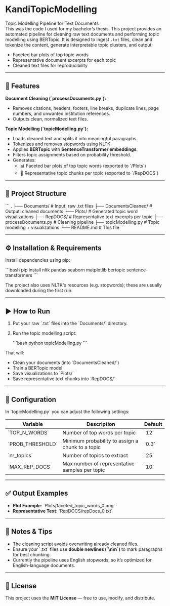 # KandiTopicModelling

Topic Modelling Pipeline for Text Documents  
This was the code I used for my bachelor’s thesis. This project provides an automated pipeline for cleaning raw text documents and performing topic modelling using BERTopic. It is designed to ingest `.txt` files, clean and tokenize the content, generate interpretable topic clusters, and output:

- Faceted bar plots of top topic words  
- Representative document excerpts for each topic  
- Cleaned text files for reproducibility  

---

## 🚀 Features

**Document Cleaning (\`processDocuments.py\`):**  
- Removes citations, headers, footers, line breaks, duplicate lines, page numbers, and unwanted institution references.  
- Outputs clean, normalized text files.

**Topic Modelling (\`topicModelling.py\`):**  
- Loads cleaned text and splits it into meaningful paragraphs.  
- Tokenizes and removes stopwords using NLTK.  
- Applies **BERTopic** with **SentenceTransformer embeddings**.  
- Filters topic assignments based on probability threshold.  
- Generates:  
  - 📊 Faceted bar plots of top topic words (exported to \`/Plots\`)  
  - 📝 Representative topic chunks per topic (exported to \`/RepDOCS\`)  

---

## 📁 Project Structure

\`\`\`
.
├── Documents/                # Input: raw .txt files
├── DocumentsCleaned/         # Output: cleaned documents
├── Plots/                    # Generated topic word visualizations
├── RepDOCS/                  # Representative text excerpts per topic
├── processDocuments.py       # Cleaning pipeline
├── topicModelling.py         # Topic modelling + visualizations
└── README.md                 # This file
\`\`\`

---

## ⚙️ Installation & Requirements

Install dependencies using pip:

\`\`\`bash
pip install nltk pandas seaborn matplotlib bertopic sentence-transformers
\`\`\`

The project also uses NLTK's resources (e.g. stopwords); these are usually downloaded during the first run.

---

## ▶️ How to Run

1. Put your raw \`.txt\` files into the \`Documents/\` directory.  
2. Run the topic modelling script:

   \`\`\`bash
   python topicModelling.py
   \`\`\`

That will:

- Clean your documents (into \`DocumentsCleaned/\`)  
- Train a BERTopic model  
- Save visualizations to \`Plots/\`  
- Save representative text chunks into \`RepDOCS/\`

---

## 🔧 Configuration

In \`topicModelling.py\` you can adjust the following settings:

| Variable        | Description                                  | Default |
|------------------|----------------------------------------------|---------|
| \`TOP_N_WORDS\`     | Number of top words per topic                | \`12\`    |
| \`PROB_THRESHOLD\`  | Minimum probability to assign a chunk to a topic | \`0.3\`   |
| \`nr_topics\`       | Number of topics to extract                  | \`25\`    |
| \`MAX_REP_DOCS\`    | Max number of representative samples per topic | \`10\`    |

---

## ✅ Output Examples

- **Plot Example**: \`Plots/faceted_topic_words_0.png\`  
- **Representative Text**: \`RepDOCS/repDocs_0.txt\`

---

## 📝 Notes & Tips

- The cleaning script avoids overwriting already cleaned files.  
- Ensure your \`.txt\` files use **double newlines (\`\\n\\n\`)** to mark paragraphs for best chunking.  
- Currently the pipeline uses English stopwords, so it’s optimized for English-language documents.

---

## 📄 License

This project uses the **MIT License** — free to use, modify, and distribute.
